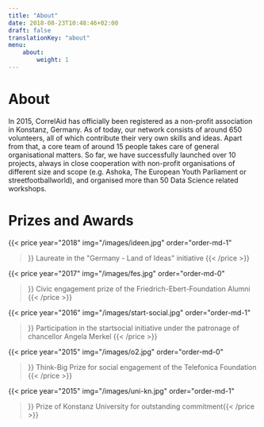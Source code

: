 ```yaml
---
title: "About"
date: 2018-08-23T10:48:46+02:00
draft: false
translationKey: "about"
menu: 
    about:
        weight: 1
---
```



# About

In 2015, CorrelAid has officially been registered as a non-profit association in Konstanz, Germany. As of today, our network consists of around 650 volunteers, all of which contribute their very own skills and ideas. Apart from that, a core team of around 15 people takes care of general organisational matters. So far, we have successfully launched over 10 projects, always in close cooperation with non-profit organisations of different size and scope (e.g. Ashoka, The European Youth Parliament or streetfootballworld), and organised more than 50 Data Science related workshops.

# Prizes and Awards

{{< price 
    year="2018" 
    img="/images/ideen.jpg"
    order="order-md-1"
>}}
Laureate in the "Germany - Land of Ideas" initiative
{{< /price >}}

{{< price 
    year="2017" 
    img="/images/fes.jpg"
    order="order-md-0"
>}}
Civic engagement prize of the Friedrich-Ebert-Foundation Alumni
{{< /price >}}

{{< price 
    year="2016" 
    img="/images/start-social.jpg"
    order="order-md-1"
>}}
Participation in the startsocial initiative under the patronage of chancellor Angela Merkel
{{< /price >}}

{{< price 
    year="2015" 
    img="/images/o2.jpg"
    order="order-md-0"
>}}
Think-Big Prize for social engagement of the Telefonica Foundation
{{< /price >}}

{{< price 
    year="2015" 
    img="/images/uni-kn.jpg"
    order="order-md-1"
>}}
Prize of Konstanz University for outstanding commitment{{< /price >}}